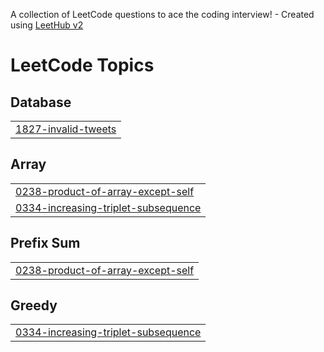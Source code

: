 A collection of LeetCode questions to ace the coding interview! - Created using [LeetHub v2](https://github.com/arunbhardwaj/LeetHub-2.0)
<!---LeetCode Topics Start-->
# LeetCode Topics
## Database
|  |
| ------- |
| [1827-invalid-tweets](https://github.com/faizanwebd/LeetCode/tree/master/1827-invalid-tweets) |
## Array
|  |
| ------- |
| [0238-product-of-array-except-self](https://github.com/faizanwebd/LeetCode/tree/master/0238-product-of-array-except-self) |
| [0334-increasing-triplet-subsequence](https://github.com/faizanwebd/LeetCode/tree/master/0334-increasing-triplet-subsequence) |
## Prefix Sum
|  |
| ------- |
| [0238-product-of-array-except-self](https://github.com/faizanwebd/LeetCode/tree/master/0238-product-of-array-except-self) |
## Greedy
|  |
| ------- |
| [0334-increasing-triplet-subsequence](https://github.com/faizanwebd/LeetCode/tree/master/0334-increasing-triplet-subsequence) |
<!---LeetCode Topics End-->